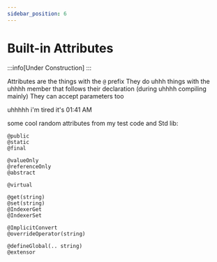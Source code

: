```yaml
---
sidebar_position: 6
---
```


# Built-in Attributes

:::info[Under Construction]
:::

Attributes are the things with the `@` prefix
They do uhhh things with the uhhhh member that follows their declaration (during uhhhh compiling mainly)
They can accept parameters too

uhhhhh i'm tired it's 01:41 AM

some cool random attributes from my test code and Std lib:
```
@public
@static
@final

@valueOnly
@referenceOnly
@abstract

@virtual

@get(string)
@set(string)
@IndexerGet
@IndexerSet

@ImplicitConvert
@overrideOperator(string)

@defineGlobal(.. string)
@extensor
```
